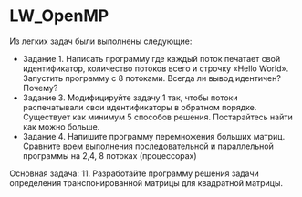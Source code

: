 # LW_OpenMP
Из легких задач были выполнены следующие:
- Задание 1. Написать программу где каждый поток печатает свой идентификатор, количество потоков всего и строчку «Hello World». Запустить программу с 8 потоками. Всегда ли вывод идентичен? Почему? 
- Задание 3. Модифицируйте задачу 1 так, чтобы потоки распечатывали свои идентификаторы в обратном порядке. Существует как минимум 5 способов решения. Постарайтесь найти как можно больше. 
- Задание 4. Напишите программу перемножения больших матриц. Сравните врем выполнения последовательной и параллельной программы на 2,4, 8 потоках (процессорах) 

Основная задача:
11. Разработайте программу решения задачи определения транспонированной матрицы для квадратной матрицы. 



